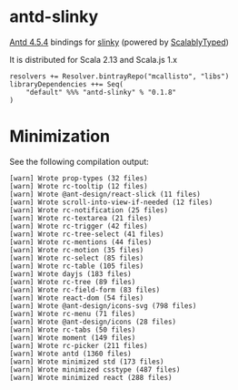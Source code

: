 # antd-slinky

[Antd 4.5.4](https://ant.design/components/overview/) bindings for [slinky](https://slinky.dev/) (powered by [ScalablyTyped](https://scalablytyped.org))

It is distributed for Scala 2.13 and Scala.js 1.x

```
resolvers += Resolver.bintrayRepo("mcallisto", "libs")
libraryDependencies ++= Seq(
    "default" %%% "antd-slinky" % "0.1.8" 
) 
```

# Minimization

See the following compilation output:

```
[warn] Wrote prop-types (32 files)
[warn] Wrote rc-tooltip (12 files)
[warn] Wrote @ant-design/react-slick (11 files)
[warn] Wrote scroll-into-view-if-needed (12 files)
[warn] Wrote rc-notification (25 files)
[warn] Wrote rc-textarea (21 files)
[warn] Wrote rc-trigger (42 files)
[warn] Wrote rc-tree-select (41 files)
[warn] Wrote rc-mentions (44 files)
[warn] Wrote rc-motion (35 files)
[warn] Wrote rc-select (85 files)
[warn] Wrote rc-table (105 files)
[warn] Wrote dayjs (183 files)
[warn] Wrote rc-tree (89 files)
[warn] Wrote rc-field-form (83 files)
[warn] Wrote react-dom (54 files)
[warn] Wrote @ant-design/icons-svg (798 files)
[warn] Wrote rc-menu (71 files)
[warn] Wrote @ant-design/icons (28 files)
[warn] Wrote rc-tabs (50 files)
[warn] Wrote moment (149 files)
[warn] Wrote rc-picker (211 files)
[warn] Wrote antd (1360 files)
[warn] Wrote minimized std (173 files)
[warn] Wrote minimized csstype (487 files)
[warn] Wrote minimized react (288 files)

```